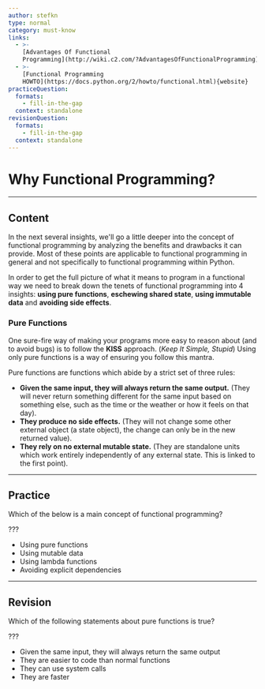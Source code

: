 ```yaml
---
author: stefkn
type: normal
category: must-know
links:
  - >-
    [Advantages Of Functional
    Programming](http://wiki.c2.com/?AdvantagesOfFunctionalProgramming){website}
  - >-
    [Functional Programming
    HOWTO](https://docs.python.org/2/howto/functional.html){website}
practiceQuestion:
  formats:
    - fill-in-the-gap
  context: standalone
revisionQuestion:
  formats:
    - fill-in-the-gap
  context: standalone
---
```


# Why Functional Programming?


---

## Content

In the next several insights, we'll go a little deeper into the concept of functional programming by analyzing the benefits and drawbacks it can provide. Most of these points are applicable to functional programming in general and not specifically to functional programming within Python.

In order to get the full picture of what it means to program in a functional way we need to break down the tenets of functional programming into 4 insights: **using pure functions**, **eschewing shared state**, **using immutable data** and **avoiding side effects**.

### Pure Functions

One sure-fire way of making your programs more easy to reason about (and to avoid bugs) is to follow the **KISS** approach. (*Keep It Simple, Stupid*) Using only pure functions is a way of ensuring you follow this mantra.

Pure functions are functions which abide by a strict set of three rules:

- **Given the same input, they will always return the same output.** (They will never return something different for the same input based on something else, such as the time or the weather or how it feels on that day).
- **They produce no side effects.** (They will not change some other external object (a state object), the change can only be in the new returned value).
- **They rely on no external mutable state.** (They are standalone units which work entirely independently of any external state. This is linked to the first point).


---

## Practice

Which of the below is a main concept of functional programming?

???

- Using pure functions
- Using mutable data
- Using lambda functions
- Avoiding explicit dependencies


---

## Revision

Which of the following statements about pure functions is true?

???

- Given the same input, they will always return the same output
- They are easier to code than normal functions
- They can use system calls
- They are faster
 
